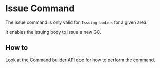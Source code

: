 # Issue Command

The issue command is only valid for `Issuing bodies` for a given area.

It enables the issuing body to issue a new GC.

## How to

Look at the [Command builder API doc](xref:ProjectOrigin.Electricity.Client.ElectricityCommandBuilder) for how to perform the command.

